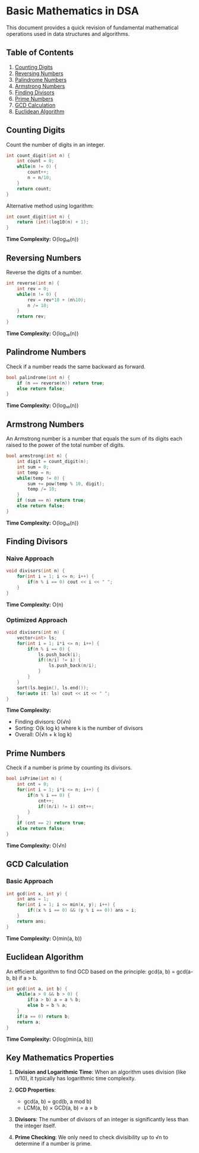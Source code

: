 # Basic Mathematics in DSA

This document provides a quick revision of fundamental mathematical operations used in data structures and algorithms.

## Table of Contents

1. [Counting Digits](#counting-digits)
2. [Reversing Numbers](#reversing-numbers)
3. [Palindrome Numbers](#palindrome-numbers)
4. [Armstrong Numbers](#armstrong-numbers)
5. [Finding Divisors](#finding-divisors)
6. [Prime Numbers](#prime-numbers)
7. [GCD Calculation](#gcd-calculation)
8. [Euclidean Algorithm](#euclidean-algorithm)

## Counting Digits

Count the number of digits in an integer.

```cpp
int count_digit(int n) {
    int count = 0;
    while(n != 0) {
        count++;
        n = n/10;
    }
    return count;
}
```

Alternative method using logarithm:

```cpp
int count_digit(int n) {
    return (int)(log10(n) + 1);
}
```

**Time Complexity:** O(log₁₀(n))

## Reversing Numbers

Reverse the digits of a number.

```cpp
int reverse(int n) {
    int rev = 0;
    while(n != 0) {
        rev = rev*10 + (n%10);
        n /= 10;
    }
    return rev;
}
```

**Time Complexity:** O(log₁₀(n))

## Palindrome Numbers

Check if a number reads the same backward as forward.

```cpp
bool palindrome(int n) {
    if (n == reverse(n)) return true;
    else return false;
}
```

**Time Complexity:** O(log₁₀(n))

## Armstrong Numbers

An Armstrong number is a number that equals the sum of its digits each raised to the power of the total number of digits.

```cpp
bool armstrong(int n) {
    int digit = count_digit(n);
    int sum = 0;
    int temp = n;
    while(temp != 0) {
        sum += pow(temp % 10, digit);
        temp /= 10;
    }
    if (sum == n) return true;
    else return false;
}
```

**Time Complexity:** O(log₁₀(n))

## Finding Divisors

### Naive Approach

```cpp
void divisors(int n) {
    for(int i = 1; i <= n; i++) {
        if(n % i == 0) cout << i << " ";
    }
}
```

**Time Complexity:** O(n)

### Optimized Approach

```cpp
void divisors(int n) {
    vector<int> ls;
    for(int i = 1; i*i <= n; i++) {
        if(n % i == 0) {
            ls.push_back(i);
            if((n/i) != i) {
                ls.push_back(n/i);
            }
        }
    }
    sort(ls.begin(), ls.end());
    for(auto it: ls) cout << it << " ";
}
```

**Time Complexity:**

- Finding divisors: O(√n)
- Sorting: O(k log k) where k is the number of divisors
- Overall: O(√n + k log k)

## Prime Numbers

Check if a number is prime by counting its divisors.

```cpp
bool isPrime(int n) {
    int cnt = 0;
    for(int i = 1; i*i <= n; i++) {
        if(n % i == 0) {
            cnt++;
            if((n/i) != i) cnt++;
        }
    }
    if (cnt == 2) return true; 
    else return false; 
}
```

**Time Complexity:** O(√n)

## GCD Calculation

### Basic Approach

```cpp
int gcd(int x, int y) {
    int ans = 1;
    for(int i = 1; i <= min(x, y); i++) {
        if((x % i == 0) && (y % i == 0)) ans = i;
    }
    return ans;
}
```

**Time Complexity:** O(min(a, b))

## Euclidean Algorithm

An efficient algorithm to find GCD based on the principle: gcd(a, b) = gcd(a-b, b) if a > b.

```cpp
int gcd(int a, int b) {
    while(a > 0 && b > 0) {
        if(a > b) a = a % b;
        else b = b % a;
    }
    if(a == 0) return b;
    return a;
}
```

**Time Complexity:** O(log(min(a, b)))

## Key Mathematics Properties

1. **Division and Logarithmic Time**: When an algorithm uses division (like n/10), it typically has logarithmic time complexity.

2. **GCD Properties**:
   - gcd(a, b) = gcd(b, a mod b)
   - LCM(a, b) × GCD(a, b) = a × b

3. **Divisors**: The number of divisors of an integer is significantly less than the integer itself.

4. **Prime Checking**: We only need to check divisibility up to √n to determine if a number is prime.